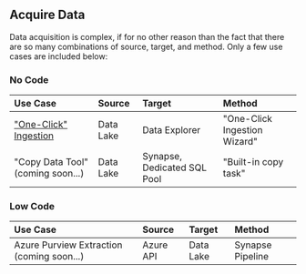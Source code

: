 ## Acquire Data

Data acquisition is complex, if for no other reason than the fact that there are so many combinations of source, target, and method.
Only a few use cases are included below:

### No Code

  Use Case | Source | Target | Method
  :----- | :----- | :----- | :-----
  ["One-Click" Ingestion](AcquireData_NoCode_OneClickIngestion.md) | Data Lake | Data Explorer | "One-Click Ingestion Wizard"<br>
  "Copy Data Tool" (coming soon...) | Data Lake | Synapse, Dedicated SQL Pool | "Built-in copy task"

### Low Code

  Use Case | Source | Target | Method
  :----- | :----- | :----- | :-----
  Azure Purview Extraction (coming soon...) | Azure API | Data Lake | Synapse Pipeline
